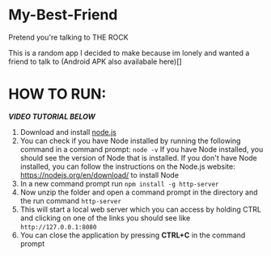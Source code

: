 # My-Best-Friend
Pretend you're talking to THE ROCK

This is a random app I decided to make because im lonely and wanted a friend to talk to (Android APK also availabale here)[]

# HOW TO RUN:
***VIDEO TUTORIAL BELOW***
1. Download and install [node.js](https://nodejs.org/en)
2. You can check if you have Node installed by running the following command in a command prompt:
```node -v``` If you have Node installed, you should see the version of Node that is installed. If you don't have Node installed, you can follow the instructions on the Node.js website: https://nodejs.org/en/download/ to install Node
3. In a new command prompt run ```npm install -g http-server```
4. Now unzip the folder and open a command prompt in the directory and the run command ```http-server```
5. This will start a local web server which you can access by holding CTRL and clicking on one of the links you should see like ``http://127.0.0.1:8080``
6. You can close the application by pressing **CTRL+C** in the command prompt
